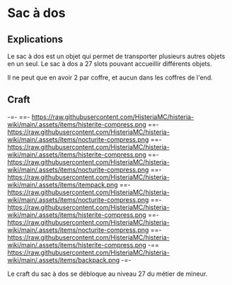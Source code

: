 # Sac à dos
## Explications
Le sac à dos est un objet qui permet de transporter plusieurs autres objets en un seul. Le sac à dos a 27 slots pouvant accueillir différents objets.

Il ne peut que en avoir 2 par coffre, et aucun dans les coffres de l'end.

## Craft

-=-
 ==- https://raw.githubusercontent.com/HisteriaMC/histeria-wiki/main/.assets/items/histerite-compress.png
 ==- https://raw.githubusercontent.com/HisteriaMC/histeria-wiki/main/.assets/items/nocturite-compress.png
 ==- https://raw.githubusercontent.com/HisteriaMC/histeria-wiki/main/.assets/items/histerite-compress.png
 ==- https://raw.githubusercontent.com/HisteriaMC/histeria-wiki/main/.assets/items/nocturite-compress.png
 ==- https://raw.githubusercontent.com/HisteriaMC/histeria-wiki/main/.assets/items/itempack.png
 ==- https://raw.githubusercontent.com/HisteriaMC/histeria-wiki/main/.assets/items/nocturite-compress.png
 ==- https://raw.githubusercontent.com/HisteriaMC/histeria-wiki/main/.assets/items/histerite-compress.png
 ==- https://raw.githubusercontent.com/HisteriaMC/histeria-wiki/main/.assets/items/nocturite-compress.png
 ==- https://raw.githubusercontent.com/HisteriaMC/histeria-wiki/main/.assets/items/histerite-compress.png
 -== https://raw.githubusercontent.com/HisteriaMC/histeria-wiki/main/.assets/items/backpack.png
-=-

Le craft du sac à dos se débloque au niveau 27 du métier de mineur.